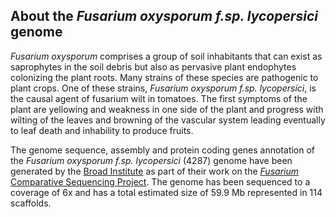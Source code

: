 About the *Fusarium oxysporum f.sp. lycopersici* genome
-------------------------------------------------------

*Fusarium oxysporum* comprises a group of soil inhabitants that can
exist as saprophytes in the soil debris but also as pervasive plant
endophytes colonizing the plant roots. Many strains of these species are
pathogenic to plant crops. One of these strains, *Fusarium oxysporum
f.sp. lycopersici*, is the causal agent of fusarium wilt in tomatoes.
The first symptoms of the plant are yellowing and weakness in one side
of the plant and progress with wilting of the leaves and browning of the
vascular system leading eventually to leaf death and inhability to
produce fruits.

The genome sequence, assembly and protein coding genes annotation of the
*Fusarium oxysporum f.sp. lycopersici* (4287) genome have been generated
by the [Broad Institute](http://www.broadinstitute.org) as part of their
work on the [*Fusarium* Comparative Sequencing
Project](http://www.broadinstitute.org/annotation/genome/fusarium_group/MultiHome.html).
The genome has been sequenced to a coverage of 6x and has a total
estimated size of 59.9 Mb represented in 114 scaffolds.
